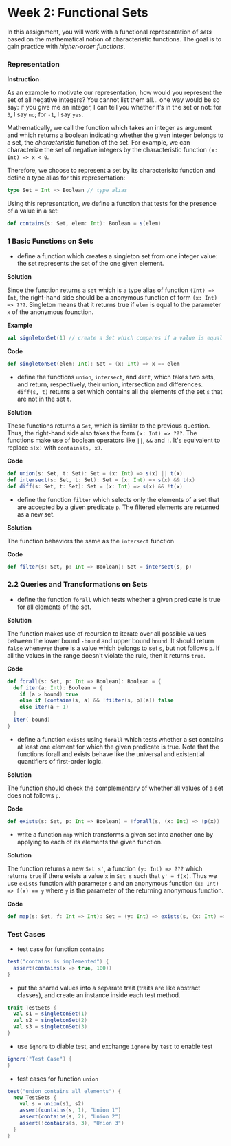 Week 2: Functional Sets
=====================================

In this assignment, you will work with a functional representation of _sets_ based on the mathematical notion of characteristic functions. The goal is to gain practice with _higher-order functions_.

### Representation

__Instruction__

As an example to motivate our representation, how would you represent the set of all negative integers? You cannot list them all… one way would be so say: if you give me an integer, I can tell you whether it’s in the set or not: for `3`, I say `no`; for `-1`, I say `yes`.

Mathematically, we call the function which takes an integer as argument and which returns a boolean indicating whether the given integer belongs to a set, the _characteristic_ function of the set. For example, we can characterize the set of negative integers by the characteristic function `(x: Int) => x < 0`.

Therefore, we choose to represent a set by its characterisitc function and define a type alias for this representation:

```scala
type Set = Int => Boolean // type alias
```

Using this representation, we define a function that tests for the presence of a value in a set:

```scala
def contains(s: Set, elem: Int): Boolean = s(elem)
```

### 1 Basic Functions on Sets

* define a function which creates a singleton set from one integer value: the set represents the set of the one given element.

__Solution__

Since the function returns a `set` which is a type alias of function `(Int) => Int`, the right-hand side should be a anonymous function of form `(x: Int) => ???`. Singleton means that it returns true if `elem` is equal to the parameter `x` of the anonymous founction.

__Example__

```scala
val signletonSet(1) // create a Set which compares if a value is equal to 1
```

__Code__

```scala
def singletonSet(elem: Int): Set = (x: Int) => x == elem
```

* define the functions `union`, `intersect`, and `diff`, which takes two sets, and return, respectively, their union, intersection and differences. `diff(s, t)` returns a set which contains all the elements of the set `s` that are not in the set `t`.

__Solution__

These functions returns a `Set`, which is similar to the previous question. Thus, the right-hand side also takes the form `(x: Int) => ???`. The functions make use of boolean operators like `||`, `&&` and `!`. It's equivalent to replace `s(x)` with `contains(s, x)`.

__Code__

```scala
def union(s: Set, t: Set): Set = (x: Int) => s(x) || t(x)
def intersect(s: Set, t: Set): Set = (x: Int) => s(x) && t(x)
def diff(s: Set, t: Set): Set = (x: Int) => s(x) && !t(x)
```

* define the function `filter` which selects only the elements of a set that are accepted by a given predicate `p`. The filtered elements are returned as a new set.

__Solution__

The function behaviors the same as the `intersect` function

__Code__

```scala
def filter(s: Set, p: Int => Boolean): Set = intersect(s, p)
```

### 2.2 Queries and Transformations on Sets

* define the function `forall` which tests whether a given predicate is true for all elements of the set.

__Solution__

The function makes use of recursion to iterate over all possible values between the lower bound `-bound` and upper bound `bound`. It should return `false` whenever there is a value which belongs to set `s`, but not follows `p`. If all the values in the range doesn't violate the rule, then it returns `true`.

__Code__

```scala
def forall(s: Set, p: Int => Boolean): Boolean = {
  def iter(a: Int): Boolean = {
    if (a > bound) true
    else if (contains(s, a) && !filter(s, p)(a)) false 
    else iter(a + 1)
  }
  iter(-bound)
}
```

* define a function `exists` using `forall` which tests whether a set contains at least one element for which the given predicate is true. Note that the functions forall and exists behave like the universal and existential quantifiers of first-order logic.

__Solution__

The function should check the complementary of whether all values of a set does not follows `p`. 

__Code__

```scala
def exists(s: Set, p: Int => Boolean) = !forall(s, (x: Int) => !p(x))
```

* write a function `map` which transforms a given set into another one by applying to each of its elements the given function. 

__Solution__

The function returns a new `Set s'`, a function `(y: Int) => ???` which returns `true` if there exists a value `x` in `Set s` such that `y' = f(x)`. Thus we use `exists` function with parameter `s` and an anonymous function `(x: Int) => f(x) == y` where `y` is the parameter of the returning anonymous function.

__Code__

```scala
def map(s: Set, f: Int => Int): Set = (y: Int) => exists(s, (x: Int) => f(x) == y)
```

### Test Cases

* test case for function `contains`

```scala
test("contains is implemented") {
  assert(contains(x => true, 100))
}
```

* put the shared values into a separate trait (traits are like abstract classes), and create an instance inside each test method.

```scala
trait TestSets {
  val s1 = singletonSet(1)
  val s2 = singletonSet(2)
  val s3 = singletonSet(3)
}
```

* use `ignore` to diable test, and exchange `ignore` by `test` to enable test

```scala
ignore("Test Case") {
}
```

* test cases for function `union`

```scala
test("union contains all elements") {
  new TestSets {
    val s = union(s1, s2)
    assert(contains(s, 1), "Union 1")
    assert(contains(s, 2), "Union 2")
    assert(!contains(s, 3), "Union 3")
  }
}
```
